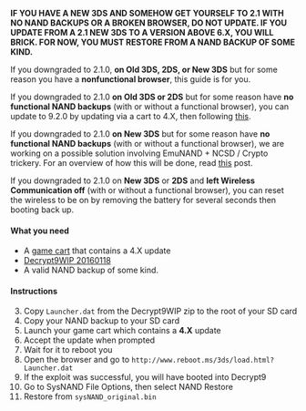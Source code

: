 **IF YOU HAVE A NEW 3DS AND SOMEHOW GET YOURSELF TO 2.1 WITH NO NAND BACKUPS OR A BROKEN BROWSER, DO NOT UPDATE. IF YOU UPDATE FROM A 2.1 NEW 3DS TO A VERSION ABOVE 6.X, YOU WILL BRICK. FOR NOW, YOU MUST RESTORE FROM A NAND BACKUP OF SOME KIND.**

If you downgraded to 2.1.0, **on Old 3DS, 2DS, or New 3DS** but for some reason you have a **nonfunctional browser**, this guide is for you.

If you downgraded to 2.1.0 **on Old 3DS or 2DS** but for some reason have **no functional NAND backups** (with or without a functional browser), you can update to 9.2.0 by updating via a cart to 4.X, then following [this](https://github.com/Plailect/Guide/wiki/9.2.0-Update).

If you downgraded to 2.1.0 **on New 3DS** but for some reason have **no functional NAND backups** (with or without a functional browser), we are working on a possible solution involving EmuNAND + NCSD / Crypto trickery. For an overview of how this will be done, read [this](http://gbatemp.net/threads/424476/page-3#post-6305930) post.

If you downgraded to 2.1.0 on **New 3DS** or **2DS** and **left Wireless Communication off** (with or without a functional browser), you can reset the wireless to be on by removing the battery for several seconds then booting back up.

#### What you need

* A [game cart](http://www.3dsdb.com/) that contains a 4.X update
* [Decrypt9WIP 20160118](https://github.com/d0k3/Decrypt9WIP/releases/tag/20160118)
* A valid NAND backup of some kind.

#### Instructions

3. Copy `Launcher.dat` from the Decrypt9WIP zip to the root of your SD card
4. Copy your NAND backup to your SD card
6. Launch your game cart which contains a **4.X** update
7. Accept the update when prompted
8. Wait for it to reboot you
9. Open the browser and go to `http://www.reboot.ms/3ds/load.html?Launcher.dat`
10. If the exploit was successful, you will have booted into Decrypt9
11. Go to SysNAND File Options, then select NAND Restore
12. Restore from `sysNAND_original.bin`
